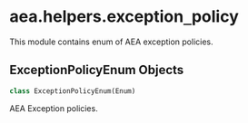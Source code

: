 <a id="aea.helpers.exception_policy"></a>

# aea.helpers.exception`_`policy

This module contains enum of AEA exception policies.

<a id="aea.helpers.exception_policy.ExceptionPolicyEnum"></a>

## ExceptionPolicyEnum Objects

```python
class ExceptionPolicyEnum(Enum)
```

AEA Exception policies.

